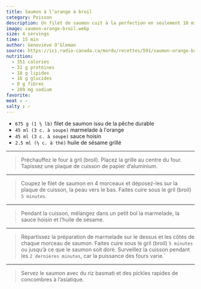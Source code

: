 ```yaml
---
title: Saumon à l’orange à broil
category: Poisson
description: Un filet de saumon cuit à la perfection en seulement 10 minutes? C’est votre broil qu’il faut remercier!
image: saumon-orange-broil.webp
size: 4 servings
time: 15 min
author: Geneviève O'Gleman
source: https://ici.radio-canada.ca/mordu/recettes/591/saumon-orange-broil 
nutrition:
  - 351 calories
  - 31 g protéines
  - 18 g lipides
  - 16 g glucides
  - 0 g fibres
  - 289 mg sodium
favorite: 
meat : ✓
salty : ✓
---
```


* `675 g (1 ½ lb)` filet de saumon issu de la pêche durable
* `45 ml (3 c. à soupe)` marmelade à l'orange
* `45 ml (3 c. à soupe)` sauce hoisin
* `2.5 ml (½ c. à thé)` huile de sésame grillé

---

> Préchauffez le four à gril (broil). Placez la grille au centre du four. Tapissez une plaque de cuisson de papier d’aluminium.

---

> Coupez le filet de saumon en 4 morceaux et déposez-les sur la plaque de cuisson, la peau vers le bas. Faites cuire sous le gril (broil) `5 minutes`.

---

> Pendant la cuisson, mélangez dans un petit bol la marmelade, la sauce hoisin et l’huile de sésame.

---

> Répartissez la préparation de marmelade sur le dessus et les côtés de chaque morceau de saumon. Faites cuire sous le gril (broil) `5 minutes` ou jusqu’à ce que le saumon soit doré. Surveillez la cuisson pendant les `2 dernières minutes`, car la puissance des fours varie.`

---

> Servez le saumon avec du riz basmati et des pickles rapides de concombres à l’asiatique.
